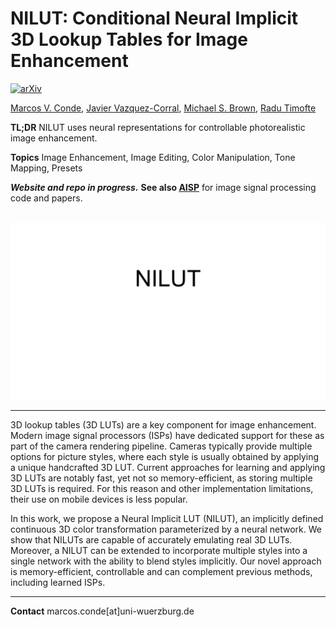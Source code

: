 # NILUT: Conditional Neural Implicit 3D Lookup Tables for Image Enhancement

[![arXiv](https://img.shields.io/badge/arXiv-Paper-<COLOR>.svg)]()

[Marcos V. Conde](https://scholar.google.com/citations?user=NtB1kjYAAAAJ&hl=en), [Javier Vazquez-Corral](https://scholar.google.com/citations?user=gjnuPMoAAAAJ&hl=en), [Michael S. Brown](https://scholar.google.com/citations?hl=en&user=Gv1QGSMAAAAJ), [Radu Timofte](https://scholar.google.com/citations?user=u3MwH5kAAAAJ&hl=en)


**TL;DR** NILUT uses neural representations for controllable photorealistic image enhancement.

**Topics** Image Enhancement, Image Editing, Color Manipulation, Tone Mapping, Presets

***Website and repo in progress.*** **See also [AISP](https://github.com/mv-lab/AISP)** for image signal processing code and papers.


<br>

 <img src="nilut-intro.gif" alt="NILUT" width="800"> 

 <br>

----

3D lookup tables (3D LUTs) are a key component for image enhancement. Modern image signal processors (ISPs) have dedicated support for these as part of the camera rendering pipeline. Cameras typically provide multiple options for picture styles, where each style is usually obtained by applying a unique handcrafted 3D LUT. Current approaches for learning and applying 3D LUTs are notably fast, yet not so memory-efficient, as storing multiple 3D LUTs is required. For this reason and other implementation limitations, their use on mobile devices is less popular. 

In this work, we propose a Neural Implicit LUT (NILUT), an implicitly defined continuous 3D color transformation parameterized by a neural network. We show that NILUTs are capable of accurately emulating real 3D LUTs. Moreover, a NILUT can be extended to incorporate multiple styles into a single network with the ability to blend styles implicitly. Our novel approach is memory-efficient, controllable and can complement previous methods, including learned ISPs.

----

 **Contact** marcos.conde[at]uni-wuerzburg.de
